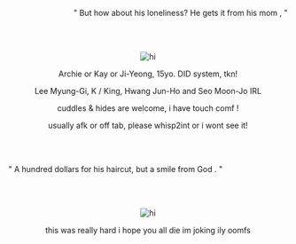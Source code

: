 <p align="right">
" But how about his loneliness? He gets it from his mom , "
</p>
<br>
<br>
<p align="center">
  <img src="https://i.ibb.co/0s7xgKp/Untitled33-20250126110603.png" alt="hi">
</p>
<p align="center">
  Archie or Kay or Ji-Yeong, 15yo. DID system, tkn!
</p>
<p align="center">
  Lee Myung-Gi, K / King, Hwang Jun-Ho and Seo Moon-Jo IRL
</p>
<p align="center">
  cuddles & hides are welcome, i have touch comf !
</p>
<p align="center">
  usually afk or off tab, please whisp2int or i wont see it!
</p>
<br>
<br>
<p align="left">
  " A hundred dollars for his haircut, but a smile from God . "
</p>
<br>
<br>
<p align="center">
  <img src="https://i.ibb.co/MkH6Fm0/Screenshot-2025-01-26-11-22-15-AM.png" alt="hi"
</p>
<p align="center">
  this was really hard i hope you all die im joking ily oomfs
</p>
